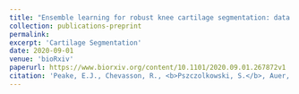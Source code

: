 ```yaml
---
title: "Ensemble learning for robust knee cartilage segmentation: data from the osteoarthritis initiative"
collection: publications-preprint
permalink: 
excerpt: 'Cartilage Segmentation'
date: 2020-09-01
venue: 'bioRxiv'
paperurl: https://www.biorxiv.org/content/10.1101/2020.09.01.267872v1
citation: 'Peake, E.J., Chevasson, R., <b>Pszczolkowski, S.</b>, Auer, D.P., Arthofer, C., 2020. &quot;Ensemble learning for robust knee cartilage segmentation: data from the osteoarthritis initiative&quot; <i>bioRxiv</i>'
---
```

